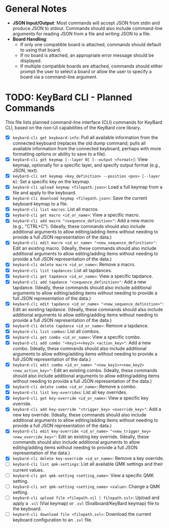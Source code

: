 # General Notes

*   **JSON Input/Output**: Most commands will accept JSON from stdin and produce JSON to stdout. Commands should also include command-line arguments for reading JSON from a file and writing JSON to a file.
*   **Board Handling**:
    *   If only one compatible board is attached, commands should default to using that board.
    *   If no board is attached, an appropriate error message should be displayed.
    *   If multiple compatible boards are attached, commands should either prompt the user to select a board or allow the user to specify a board via a command-line argument.

# TODO: KeyBard CLI - Planned Commands

This file lists planned command-line interface (CLI) commands for KeyBard CLI, based on the non-UI capabilities of the KeyBard core library.

*   [x] `keybard-cli get keyboard-info`: Pull all available information from the connected keyboard (replaces the old dump command; pulls all available information from the connected keyboard, perhaps with more formatting options or ability to save to a file).
*   [x] `keybard-cli get keymap [--layer N] [--output <format>]`: View keymap, optionally for a specific layer, and specify output format (e.g., JSON, text).
*   [x] `keybard-cli set keymap <key_definition> --position <pos> [--layer N]`: Set a specific key on the keymap.
*   [x] `keybard-cli upload keymap <filepath.json>`: Load a full keymap from a file and apply to the keyboard.
*   [x] `keybard-cli download keymap <filepath.json>`: Save the current keyboard keymap to a file.
*   [x] `keybard-cli list macros`: List all macros.
*   [x] `keybard-cli get macro <id_or_name>`: View a specific macro.
*   [x] `keybard-cli add macro "<sequence_definition>"`: Add a new macro (e.g., "CTRL+C"). (Ideally, these commands should also include additional arguments to allow editing/adding items without needing to provide a full JSON representation of the data.)
*   [x] `keybard-cli edit macro <id_or_name> "<new_sequence_definition>"`: Edit an existing macro. (Ideally, these commands should also include additional arguments to allow editing/adding items without needing to provide a full JSON representation of the data.)
*   [x] `keybard-cli delete macro <id_or_name>`: Remove a macro.
*   [x] `keybard-cli list tapdances`: List all tapdances.
*   [x] `keybard-cli get tapdance <id_or_name>`: View a specific tapdance.
*   [x] `keybard-cli add tapdance "<sequence_definition>"`: Add a new tapdance. (Ideally, these commands should also include additional arguments to allow editing/adding items without needing to provide a full JSON representation of the data.)
*   [x] `keybard-cli edit tapdance <id_or_name> "<new_sequence_definition>"`: Edit an existing tapdance. (Ideally, these commands should also include additional arguments to allow editing/adding items without needing to provide a full JSON representation of the data.)
*   [x] `keybard-cli delete tapdance <id_or_name>`: Remove a tapdance.
*   [x] `keybard-cli list combos`: List all combos.
*   [x] `keybard-cli get combo <id_or_name>`: View a specific combo.
*   [x] `keybard-cli add combo "<key1>+<key2> <action_key>"`: Add a new combo. (Ideally, these commands should also include additional arguments to allow editing/adding items without needing to provide a full JSON representation of the data.)
*   [x] `keybard-cli edit combo <id_or_name> "<new_key1>+<new_key2> <new_action_key>"`: Edit an existing combo. (Ideally, these commands should also include additional arguments to allow editing/adding items without needing to provide a full JSON representation of the data.)
*   [x] `keybard-cli delete combo <id_or_name>`: Remove a combo.
*   [x] `keybard-cli list key-overrides`: List all key overrides.
*   [x] `keybard-cli get key-override <id_or_name>`: View a specific key override.
*   [x] `keybard-cli add key-override "<trigger_key> <override_key>"`: Add a new key override. (Ideally, these commands should also include additional arguments to allow editing/adding items without needing to provide a full JSON representation of the data.)
*   [x] `keybard-cli edit key-override <id_or_name> "<new_trigger_key> <new_override_key>"`: Edit an existing key override. (Ideally, these commands should also include additional arguments to allow editing/adding items without needing to provide a full JSON representation of the data.)
*   [x] `keybard-cli delete key-override <id_or_name>`: Remove a key override.
*   [ ] `keybard-cli list qmk-settings`: List all available QMK settings and their current values.
*   [ ] `keybard-cli get qmk-setting <setting_name>`: View a specific QMK setting.
*   [ ] `keybard-cli set qmk-setting <setting_name> <value>`: Change a QMK setting.
*   [ ] `keybard-cli upload file <filepath.vil | filepath.svl>`: Upload and apply a `.vil` (Vial keymap) or `.svl` (Svalboard/KeyBard keymap) file to the keyboard.
*   [ ] `keybard-cli download file <filepath.svl>`: Download the current keyboard configuration to an `.svl` file.
